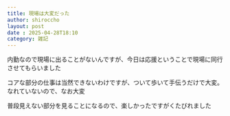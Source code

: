 ```yaml
---
title: 現場は大変だった
author: shiroccho
layout: post
date : 2025-04-28T18:10
category: 雑記
---
```

内勤なので現場に出ることがないんですが、今日は応援ということで現場に同行させてもらいました

コアな部分の仕事は当然できないわけですが、ついて歩いて手伝うだけで大変。なれていないので、なお大変

普段見えない部分を見ることになるので、楽しかったですがくたびれました
